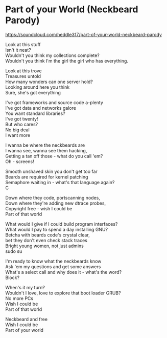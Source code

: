 # Part of your World (Neckbeard Parody) #

https://soundcloud.com/heddle317/part-of-your-world-neckbeard-parody  

Look at this stuff  
Isn't it neat?  
Wouldn't you think my collections complete?  
Wouldn't you think I'm the girl the girl who has everything.  


Look at this trove  
Treasures untold  
How many wonders can one server hold?  
Looking around here you think  
Sure, she's got everything  


I've got frameworks and source code a-plenty  
I've got data and networks galore  
You want standard libraries?  
I've got twenty!  
But who cares?  
No big deal  
I want more  


I wanna be where the neckbeards are  
I wanna see, wanna see them hacking,  
Getting a tan off those - what do you call 'em?  
Oh - screens!  


Smooth unshaved skin you don't get too far  
Beards are required for kernel patching  
Semaphore waiting in - what's that language again?  
C  


Down where they code, portscanning nodes,  
Down where they're adding new dtrace probes,  
Copyright free - wish I could be  
Part of that world  


What would I give if I could build program interfaces?  
What would I pay to spend a day installing GNU?  
Betcha with beards code's crystal clear,  
bet they don't even check stack traces  
Bright young women, not just admins  
sudo su  


I'm ready to know what the neckbeards know  
Ask 'em my questions and get some answers  
What's a select call and why does it - what's the word?  
Block?  


When's it my turn?  
Wouldn't I love, love to explore that boot loader GRUB?  
No more PCs  
Wish I could be  
Part of that world  


Neckbeard and free  
Wish I could be  
Part of your world  
